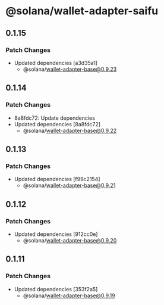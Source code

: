# @solana/wallet-adapter-saifu

## 0.1.15

### Patch Changes

-   Updated dependencies [a3d35a1]
    -   @solana/wallet-adapter-base@0.9.23

## 0.1.14

### Patch Changes

-   8a8fdc72: Update dependencies
-   Updated dependencies [8a8fdc72]
    -   @solana/wallet-adapter-base@0.9.22

## 0.1.13

### Patch Changes

-   Updated dependencies [f99c2154]
    -   @solana/wallet-adapter-base@0.9.21

## 0.1.12

### Patch Changes

-   Updated dependencies [912cc0e]
    -   @solana/wallet-adapter-base@0.9.20

## 0.1.11

### Patch Changes

-   Updated dependencies [353f2a5]
    -   @solana/wallet-adapter-base@0.9.19
